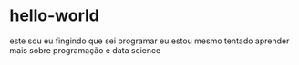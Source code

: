 # hello-world
este sou eu fingindo que sei programar
eu estou mesmo tentado aprender mais sobre programação e data science
